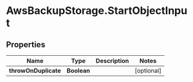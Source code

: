 # AwsBackupStorage.StartObjectInput

## Properties

Name | Type | Description | Notes
------------ | ------------- | ------------- | -------------
**throwOnDuplicate** | **Boolean** |  | [optional] 


